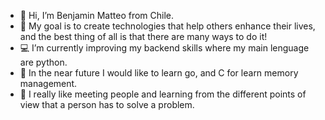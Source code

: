 - 👋 Hi, I’m Benjamin Matteo from Chile.
- 🎯 My goal is to create technologies that help others enhance their lives, and the best thing of all is that there are many ways to do it!
- 💻 I’m currently improving my backend skills where my main lenguage are python.
- 🚀 In the near future I would like to learn go, and C for learn memory management.
- 👥 I really like meeting people and learning from the different points of view that a person has to solve a problem.


<!---
benja-matteo/benja-matteo is a ✨ special ✨ repository because its `README.md` (this file) appears on your GitHub profile.
You can click the Preview link to take a look at your changes.
--->
